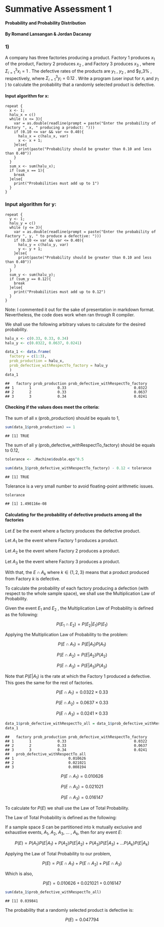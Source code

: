 Summative Assessment 1
================

#### Probability and Probability Distribution

#### By Romand Lansangan & Jordan Dacanay

### 1)

A company has three factories producing a product. Factory 1 produces
$x_1$ of the product, Factory 2 produces $x_2$ , and Factory 3 produces
$x_3$ , where $\Sigma_{i=1}^3x_i = 1$ . The defective rates of the
products are $y_1$ , $y_2$ , and \$y_3% , respectively, where
$\Sigma_{i=1}^3y_i = 0.12$ . Write a program (user input for $x_i$ and
$y_1$ ) to calculate the probability that a randomly selected product is
defective.

#### Input algorithm for x:

    repeat {
      x <- 1;
      halu_x = c()
      while (x <= 3){
        var = as.double(readline(prompt = paste("Enter the probability of Factory ", x, " producing a product: ")))
        if (0.10 <= var && var <= 0.40){
          halu_x = c(halu_x, var)
          x <- x + 1;
        }else{
          print(paste("Probability should be greater than 0.10 and less than 0.40"))
        }
      }
      sum_x <- sum(halu_x);
      if (sum_x == 1){
        break
      }else{
        print("Probabilities must add up to 1")
      }
    }

### Input algorithm for y:

    repeat {
      y <- 1;
      halu_y = c()
      while (y <= 3){
        var = as.double(readline(prompt = paste("Enter the probability of Factory ", y, " to produce a defective: ")))
        if (0.10 <= var && var <= 0.40){
          halu_y = c(halu_y, var)
          y <- y + 1;
        }else{
          print(paste("Probability should be greater than 0.10 and less than 0.40"))
        }
      }
      sum_y <- sum(halu_y);
      if (sum_y == 0.12){
        break
      }else{
        print("Probabilities must add up to 0.12")
      }
    }

Note: I commented it out for the sake of presentation in markdown
format. Nevertheless, the code does work when ran through R compiler.

We shall use the following arbitrary values to calculate for the desired
probability.

``` r
halu_x <- c(0.33, 0.33, 0.34)
halu_y <- c(0.0322, 0.0637, 0.0241)
```

``` r
data_1 <- data.frame(
  factory = c(1:3),
  prob_production = halu_x,
  prob_defective_withRespectTo_factory = halu_y
  )
data_1
```

    ##   factory prob_production prob_defective_withRespectTo_factory
    ## 1       1            0.33                               0.0322
    ## 2       2            0.33                               0.0637
    ## 3       3            0.34                               0.0241

#### Checking if the values does meet the criteria:

The sum of all x (prob_production) should be equals to 1,

``` r
sum(data_1$prob_production) == 1
```

    ## [1] TRUE

The sum of all y (prob_defective_withRespectTo_factory) should be equals
to 0.12,

``` r
tolerance <- .Machine$double.eps^0.5

sum(data_1$prob_defective_withRespectTo_factory) - 0.12 < tolerance
```

    ## [1] TRUE

Tolerance is a very small number to avoid floating-point arithmetic
issues.

``` r
tolerance
```

    ## [1] 1.490116e-08

#### Calculating for the probability of defective products among all the factories

Let $E$ be the event where a factory produces the defective product.

Let $A_1$ be the event where Factory 1 produces a product.

Let $A_2$ be the event where Factory 2 produces a product.

Let $A_3$ be the event where Factory 3 produces a product.

With that, the $E \cap A_k$ where $k \in \{1,2,3\}$ means that a product
produced from Factory $k$ is defective.

To calculate the probability of each factory producing a defection (with
respect to the whole sample space), we shall use the Multiplication Law
of Probability.

Given the event $E_1$ and $E_2$ , the Multiplication Law of Probability
is defined as the following:

$$
P(E_{1} \cap E_{2}) = P(E_{2}|E_{1})P(E_{1})
$$

Applying the Multiplication Law of Probability to the problem:

$$
P(E \cap A_1) = P(E|A_1)P(A_1)
$$

$$
P(E \cap A_2) = P(E|A_2)P(A_2)
$$

$$
P(E \cap A_3) = P(E|A_3)P(A_3)
$$

Note that $P(E|A_1)$ is the rate at which the Factory 1 produced a
defective. This goes the same for the rest of factories.

$$
P(E \cap A_1) = 0.0322 \times 0.33
$$

$$
P(E \cap A_2) = 0.0637 \times 0.33
$$

$$
P(E \cap A_3) = 0.0241 \times 0.33
$$

``` r
data_1$prob_defective_withRespectTo_all = data_1$prob_defective_withRespectTo_factory * data_1$prob_production
data_1
```

    ##   factory prob_production prob_defective_withRespectTo_factory
    ## 1       1            0.33                               0.0322
    ## 2       2            0.33                               0.0637
    ## 3       3            0.34                               0.0241
    ##   prob_defective_withRespectTo_all
    ## 1                         0.010626
    ## 2                         0.021021
    ## 3                         0.008194

$$
P(E \cap A_1) = 0.010626
$$

$$
P(E \cap A_2) = 0.021021
$$

$$
P(E \cap A_3) = 0.016147
$$

To calculate for $P(E)$ we shall use the Law of Total Probability.

The Law of Total Probability is defined as the following:

If a sample space $S$ can be partitioned into k mutually exclusive and
exhaustive events, $A_{1}$, $A_{2}$, $A_{3}$, … , $A_{k}$, then for any
event $E$:

$$
P(E) = P(A_{1})P(E|A_{1}) + P(A_{2})P(E|A_{2}) + P(A_{3})P(E|{A_{3}}) + ... P(A_{k})P(E|A_{k})
$$

Applying the Law of Total Probability to our problem,

$$
P(E) = P(E \cap A_1) + P(E \cap A_2) + P(E \cap A_3)
$$

Which is also,

$$
P(E) = 0.010626 + 0.021021 + 0.016147
$$

``` r
sum(data_1$prob_defective_withRespectTo_all)
```

    ## [1] 0.039841

The probability that a randomly selected product is defective is:

$$
P(E) = 0.047794
$$
